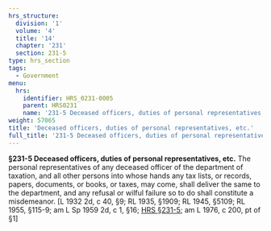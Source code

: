 ```yaml
---
hrs_structure:
  division: '1'
  volume: '4'
  title: '14'
  chapter: '231'
  section: 231-5
type: hrs_section
tags:
  - Government
menu:
  hrs:
    identifier: HRS_0231-0005
    parent: HRS0231
    name: '231-5 Deceased officers, duties of personal representatives, etc.'
weight: 57065
title: 'Deceased officers, duties of personal representatives, etc.'
full_title: '231-5 Deceased officers, duties of personal representatives, etc.'
---
```

**§231-5 Deceased officers, duties of personal representatives, etc.** The personal representatives of any deceased officer of the department of taxation, and all other persons into whose hands any tax lists, or records, papers, documents, or books, or taxes, may come, shall deliver the same to the department, and any refusal or wilful failure so to do shall constitute a misdemeanor. [L 1932 2d, c 40, §9; RL 1935, §1909; RL 1945, §5109; RL 1955, §115-9; am L Sp 1959 2d, c 1, §16; [HRS §231-5](/title-14/chapter-231/section-231-5/); am L 1976, c 200, pt of §1]